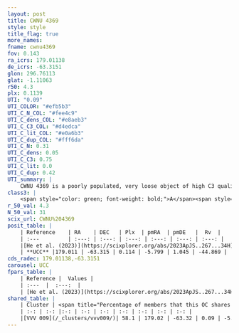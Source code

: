 ```yaml
---
layout: post
title: CWNU 4369
style: style
title_flag: true
more_names: 
fname: cwnu4369
fov: 0.143
ra_icrs: 179.01138
de_icrs: -63.3151
glon: 296.76113
glat: -1.11063
r50: 4.3
plx: 0.1139
UTI: "0.09"
UTI_COLOR: "#efb5b3"
UTI_C_N_COL: "#fee4c9"
UTI_C_dens_COL: "#e8aeb3"
UTI_C_C3_COL: "#d4edca"
UTI_C_lit_COL: "#e0a6b3"
UTI_C_dup_COL: "#fff6da"
UTI_C_N: 0.31
UTI_C_dens: 0.05
UTI_C_C3: 0.75
UTI_C_lit: 0.0
UTI_C_dup: 0.42
UTI_summary: |
    CWNU 4369 is a poorly populated, very loose object of high C3 quality. It was recently reported in the literature.<br><br><span style="color: #99180f; font-weight: bold;">Warning: </span>This is possibly a duplicated object, which shares a significant percentage of members with at least one previously reported entry.
class3: |
    <span style="color: green; font-weight: bold;">A</span><span style="color: #FFC300; font-weight: bold;">B</span>
r_50_val: 4.3
N_50_val: 31
scix_url: CWNU%204369
posit_table: |
    | Reference    | RA    | DEC   | Plx  | pmRA  | pmDE   |  Rv  |
    | :---         | :---: | :---: | :---: | :---: | :---: | :---: |
    |[He et al. (2023)](https://scixplorer.org/abs/2023ApJS..267...34H) | 179.04 | -63.316 | 0.142 | -5.78 | 1.028 | -- |
    | **UCC** |179.011 | -63.315 | 0.114 | -5.799 | 1.045 | -44.869 | 
cds_radec: 179.01138,-63.3151
carousel: UCC
fpars_table: |
    | Reference |  Values |
    | :---  |  :---:  |
    | [He et al. (2023)](https://scixplorer.org/abs/2023ApJS..267...34H) | `A0=6.0, m-M=15.0, logA=6.7` |
shared_table: |
    | Cluster | <span title="Percentage of members that this OC shares with the ones listed">%</span>   | RA   | DEC   | Plx   | pmRA  | pmDE  | Rv | UTI |
    | :-: | :-: |:-: | :-: | :-: | :-: | :-: | :-: | :-: |
    |[VVV 009](/_clusters/vvv009/)| 58.1 | 179.02 | -63.32 | 0.09 | -5.89 | 1.08 | 135.0 |0.37 |
---
```

